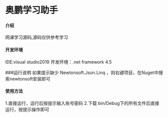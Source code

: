 # 奥鹏学习助手

#### 介绍
网课学习源码,源码仅供参考学习

#### 开发环境
IDE:visual studio2019 
开发环境：.net framework 4.5

###运行说明
如果提示缺少 Newtonsoft.Json.Linq ，则右键项目，在Nuget中搜索newtonsoft安装即可

#### 使用方法
1.直接运行，运行后按提示输入账号密码
2.下载  bin/Debug下的所有文件后直接运行，按提示操作即可

